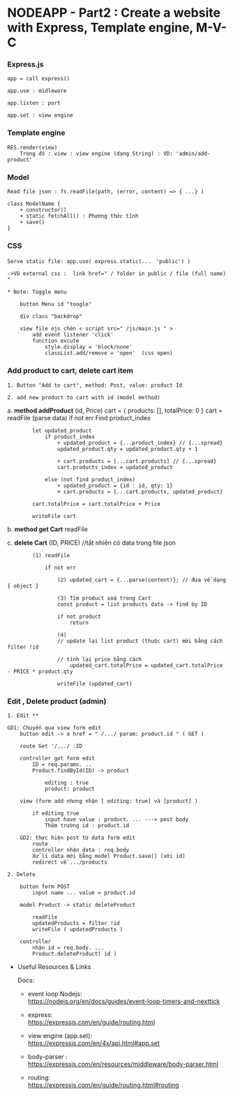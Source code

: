 # NODEAPP - Part2 : Create a website with Express, Template engine, M-V-C

<h3>Express.js</h3>  

    app = call express()
    
    app.use : midleware

    app.listen : port 

    app.set : view engine

<h3>Template engine</h3>

    RES.render(view) 
        Trong đó : view : view engine (dạng String) : VD: 'admin/add-product'

<h3>Model</h3>

    Read file json : fs.readFile(path, (error, content) => { ...} )
    
    class ModelName {
        + constructor()
        + static fetchAll() : Phương thức tĩnh
        + save() 
    }

<h3>CSS</h3>

    Serve static file: app.use( express.static(...　'public') )

    ->VD external css :  link href=" / folder in public / file (full name) "

    * Note: Toggle menu 
        
        button Menu id "toogle"

        div class "backdrop"

        view file ejs chèn < script src=" /js/main.js " >
            add event listener 'click' 
            function excute 
                style.display = 'block/none'
                classList.add/remove = 'open'  (css open)

<h3>Add product to cart, delete cart item</h3>

    1. Button "Add to cart", method: Post, value: product Id

    2. add new product to cart with id (model method)

a. __method addProduct__ (id, Price)
            cart = { products: [], totalPrice: 0 }
            cart = readFile (parse data) if not err
            Find product_index 

            let updated_product 
                if product_index 
                    + updated_product = {...product_index} // {...spread}
                    updated_product.qty = updated_product.qty + 1

                    + cart.products = [...cart.products] // {...spread}
                    cart.products_index = updated_product

                else (not find product_index)
                    + updated_product = {id : id, qty: 1}
                    + cart.products = [...cart.products, updated_product]
                
            cart.totalPrice = cart.totalPrice + Price

            writeFile cart 

b. __method get Cart__ 
            readFile

c. __delete Cart__ (ID, PRICE) //tất nhiên có data trong file json

            (1) readFile 

                if not err 

                    (2) updated_cart = {...parse(content)}; // đưa về dạng { object }

                    (3) Tìm product xoá trong Cart 
                    const product = list products data -> find by ID

                    if not product 
                        return 
                    
                    (4)
                    // update lại list product (thuộc cart) mới bằng cách filter !id 
                    
                    // tính lại price bằng cách 
                        updated_cart.totalPrice = updated_cart.totalPrice - PRICE * product.qty

                    writeFile (updated_cart) 


<h3>Edit , Delete product (admin)</h3>

    1. Edit **

    GD1: Chuyển qua view form edit 
        button edit -> a href = " /.../ param: product.id " ( GET )

        route Get '/.../ :ID 

        controller get form edit 
            ID = req.params. ..
            Product.findById(ID) -> product

                editing : true 
                product: product

        view (form add nhưng nhận [ editing: true] và [product] )

            if editing true 
                input have value : product. ... ---> post body
                Thêm trường id : product.id 

        GD2: thực hiện post từ data form edit
            route 
            controller nhận data : req.body 
            Xử lí data mới bằng model Product.save() (với id)
            redirect về .../products

    2. Delete 
    
        button form POST
            input name ... value = product.id 

        model Product -> static deleteProduct 

            readFile 
            updatedProducts = filter !id 
            writeFile ( updatedProducts )

        controller 
            nhận id = req.body. ... 
            Product.deleteProduct( id )

* Useful Resources & Links 

  Docs: <br>
  * event loop Nodejs: <br>
        https://nodejs.org/en/docs/guides/event-loop-timers-and-nexttick

  * express: <br>
            https://expressjs.com/en/guide/routing.html 

  * view engine (app.set):<br>
            https://expressjs.com/en/4x/api.html#app.set

  * body-parser :<br>
            https://expressjs.com/en/resources/middleware/body-parser.html
        
  * routing: <br>
            https://expressjs.com/en/guide/routing.html#routing


